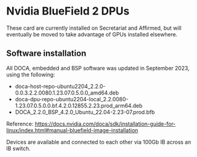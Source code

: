 
# Nvidia BlueField 2 DPUs

These card are currently installed on Secretariat and Affirmed, but will eventually be moved to take advantage of GPUs installed elsewhere.

## Software installation

All DOCA, embedded and BSP software was updated in September 2023, using the following:

 *  doca-host-repo-ubuntu2204_2.2.0-0.0.3.2.2.0080.1.23.07.0.5.0.0_amd64.deb
 *  doca-dpu-repo-ubuntu2204-local_2.2.0080-1.23.07.0.5.0.0.bf.4.2.0.12855.2.23.prod_arm64.deb
 * DOCA_2.2.0_BSP_4.2.0_Ubuntu_22.04-2.23-07.prod.bfb

Reference: https://docs.nvidia.com/doca/sdk/installation-guide-for-linux/index.html#manual-bluefield-image-installation

Devices are available and connected to each other via 100Gb IB across an IB switch.   
